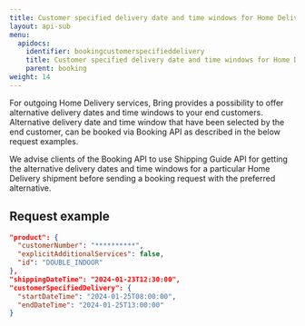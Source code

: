 ```yaml
---
title: Customer specified delivery date and time windows for Home Delivery services
layout: api-sub
menu:
  apidocs:
    identifier: bookingcustomerspecifieddelivery
    title: Customer specified delivery date and time windows for Home Delivery services
    parent: booking
weight: 14
---
```


For outgoing Home Delivery services, Bring provides a possibility to offer alternative delivery dates and time windows to your end customers. Alternative delivery date and time window that have been selected by the end customer, can be booked via Booking API as described in the below request examples.

We advise clients of the Booking API to use Shipping Guide API for getting the alternative delivery dates and time windows for a particular Home Delivery shipment before sending a booking request with the preferred alternative.

## Request example

```json
"product": {
  "customerNumber": "**********",
  "explicitAdditionalServices": false,
  "id": "DOUBLE_INDOOR"
},
"shippingDateTime": "2024-01-23T12:30:00",
"customerSpecifiedDelivery": {
  "startDateTime": "2024-01-25T08:00:00",
  "endDateTime": "2024-01-25T13:00:00"
}
```
